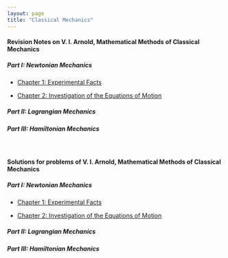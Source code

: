 ```yaml
---
layout: page
title: "Classical Mechanics"
---
```


#### Revision Notes on V. I. Arnold, Mathematical Methods of Classical Mechanics

##### Part I: Newtonian Mechanics

* [Chapter 1: Experimental Facts](/archives/classical-mechanics/arnold/r1.pdf)

* [Chapter 2: Investigation of the Equations of Motion](/archives/classical-mechanics/arnold/r2.pdf)

##### Part II: Lagrangian Mechanics

##### Part III: Hamiltonian Mechanics

&nbsp;

#### Solutions for problems of V. I. Arnold, Mathematical Methods of Classical Mechanics

##### Part I: Newtonian Mechanics

* [Chapter 1: Experimental Facts](/archives/classical-mechanics/arnold/s1.pdf)

* [Chapter 2: Investigation of the Equations of Motion](/archives/classical-mechanics/arnold/s2.pdf)

##### Part II: Lagrangian Mechanics

##### Part III: Hamiltonian Mechanics